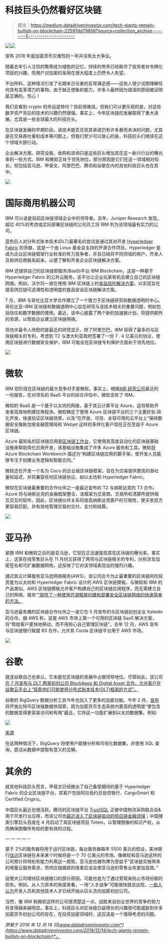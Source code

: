 # 科技巨头仍然看好区块链

> 原文：<https://medium.datadriveninvestor.com/tech-giants-remain-bullish-on-blockchain-22597dd79858?source=collection_archive---------5----------------------->

[![](img/317eb9e9208d79589fb248be4b38a986.png)](http://www.track.datadriveninvestor.com/J12U)![](img/17f330b44ff73cb7d1826832834f5323.png)

宣布 2018 年是加密货币灾难性的一年并没有太大争议。

随着去年引人注目的繁荣成为褪色的记忆，持续的熊市已经耗尽了投资者对令牌化项目的兴趣，而用户对加密的采用在很大程度上仍然令人失望。

不出所料，这种情况引发了长期末日论者的反常满足感——这些人很少试图理解任何具有变革潜力的事物。由于缺乏想象的能力，许多人最终因为错误的原因被证明是正确的。伤心！

我们会看到 crypto 的命运逆转吗？目前很难说。但我们可以更乐观的是，对这些数字资产背后的技术的兴趣仍然很强。事实上，今年区块链的发展取得了重大进展，尤其是一些全球最大的科技巨头。

在区块链发展的早期阶段，该技术能否兑现其承诺仍有许多悬而未决的问题，尤其是在交易吞吐量和成本等问题上。但我们至少可以放心的是，科技巨头们继续在这个领域大胆行动。

企业解决方案、研究设施、收购和咨询只是这些巨头增加其在这一新兴行业的曝光率的一些方式。IBM 和微软正处于领先地位，部分原因是它们在这一领域相对较长。但包括亚马逊、甲骨文、阿里巴巴、腾讯和谷歌在内的其他科技巨头也在其中。

![](img/e58883d96220a1bc4b4acd797dc62a6d.png)

# 国际商用机器公司

IBM 可以说是目前区块链领域企业中的领导者。去年，Juniper Research 发现，超过 40%的考虑或实际部署区块链的公司员工将 IBM 列为该领域最有实力的公司。

蓝色巨人对分布式账本技术(DLT)最著名的尝试是通过其对开发 [Hyperledger Fabric](https://www.ibm.com/blockchain/hyperledger) 的贡献，这是一个由 Linux 基金会主持的开源合作项目。Hyperledger 是成为企业区块链框架行业标准的有力竞争者，并且已经将不同领域的用户、开发人员和供应商联系起来，以便了解和开发企业区块链解决方案。

IBM 还提供自己的区块链即服务(BaaS)平台 IBM Blockchain，这是一种基于 Hyperledger Fabric 的公共云服务。该平台让企业玩家有机会建立自己的区块链网络。例如，沃尔玛一直在使用 IBM 区块链上的[食品信托解决方案](https://www.ibm.com/blockchain/solutions/food-trust)，以实现旨在提高供应链可追溯性和透明度的食品安全区块链解决方案。

7 月，IBM 与哥伦比亚大学合作建立了一个致力于区块链研究和数据透明的中心。哥伦比亚-IBM 区块链和数据透明中心旨在研究与该技术相关的重要问题，例如包括信任和数字数据的使用。最近，该中心披露了两个新的加速器计划，将提供额外的资源，以帮助企业建立区块链网络。

但也许最令人欣慰的是最近的研究显示，除了阿里巴巴，IBM 获得了最多的与区块链相关的专利。考虑到 T2 与澳大利亚政府签署了一份 7 . 4 亿美元的协议，使用区块链进行数据安全保护，IBM 可能会在区块链专利保护方面处于领先地位。

![](img/b6282064c4397b408fd3ebb866d8c361.png)

# 微软

IBM 现阶段在区块链的最大竞争对手是微软。事实上，根据[ABI 研究公司](https://www.abiresearch.com/press/microsoft-takes-overall-top-spot-abi-researchs-blockchain-service-competitive-assessment/)最近的一份报告，在对领先的 BaaS 平台的综合评估中，微软击败了 IBM。

微软的 BaaS 是一个基于以太坊的网络，基于其云计算平台 Azure，这将帮助开发者高效地构建应用程序。微软确定了使用 Azure 区块链平台的三个主要好处:简化开发，快速验证区块链场景，以及“在开放、可信、全球可用的云平台上”保持数据安全像新加坡金融管理局和 Webjet 这样的多样化客户现在正在受益于 Azure 区块链。

Azure 最知名的区块链应用是[区块链工作台](https://azure.microsoft.com/en-us/blog/simplifying-blockchain-app-development-with-azure-blockchain-workbench-2/)，它使用其高度自动化的区块链基础设施来帮助简化应用开发，该基础设施集成了许多 Azure 服务和工具。微软[将](https://docs.microsoft.com/mt-mt/azure/blockchain/workbench/overview) Azure Blockchain Workbench 描述为“构建区块链应用的脚手架，使开发人员能够专注于创建业务逻辑和智能合同。”

微软还在开发一个名为 Coco 的企业级区块链框架，旨在为交易提供更高的吞吐量和延迟，并将兼容任何区块链协议，如以太坊和 Hyperledger Fabric。

微软在区块链最重要的合作伙伴之一是最近宣布的 T2 与纳斯达克的 T3 合作。Azure 将与纳斯达克的金融框架整合，该框架为交易商、交易所和清算所提供相互交互的软件。因此，区块链伙伴关系将提高纳斯达克客户的可用性，使买卖双方更容易匹配，并有效地管理交易的交付、支付和结算。

![](img/ee5212e61adabf4bbb9f1400796cb55a.png)

# 亚马孙

紧随 IBM 和微软之后的是亚马逊，它现在正迅速提高其在区块链的曝光率。事实上，这家在线零售巨头在 11 月份又获得了两项与区块链相关的专利，分别涉及加密签名和可扩展数据网格，这反映了它对该领域表现出的强烈兴趣。

通过其云计算服务亚马逊网络服务(AWS)，该公司迄今为止最重要的区块链风险投资是为以太坊和 Hyperledger Fabric 设计的 AWS 区块链模板。与微软和 IBM 的产品类似，AWS 区块链模板允许客户构建自己的区块链应用程序，而无需建立自己的网络。服务“[”提供了一种使用开源框架创建和部署安全区块链网络的快速简单的方法。](https://aws.amazon.com/about-aws/whats-new/2018/04/introducing-aws-blockchain-templates/)

亚马逊最有趣的区块链合作伙伴之一是它在 5 月宣布的与区块链初创企业 Kaleido 的合作。据 AWS 称，这是 AWS 市场上第一个可用的区块链 SaaS 解决方案，将“帮助客户更快地移动，而不用担心自己管理区块链”。去年 12 月，AWS 宣布与区块链银行联盟 R3 合作，允许其 Corda 区块链平台用于 AWS 市场。

![](img/a3c96094631b6b6c24b6255d82ad11c6.png)

# 谷歌

就连谷歌自己也承认，它未能在区块链的发展中占据领导地位。尽管如此，该公司[在 7 月宣布与 DLT 两家初创公司 BlockApps 和 Digital Asset 合作，允许客户在谷歌云平台上“探索他们可能使用分布式账本技术(DLT)框架的方式”。](https://www.blog.google/products/google-cloud/building-a-better-cloud-with-our-partners-at-next-18/)

谷歌的 BigQuery 数据分析工具今年也加入了更多的加密功能。今年 2 月，[宣布](https://cloud.google.com/blog/products/gcp/bitcoin-in-bigquery-blockchain-analytics-on-public-data)将开放比特币区块链数据供探索，因为加密货币生态系统内更高的透明度“使包含的数据变得更容易访问和有用”最近，它将这一功能扩展到以太坊数据集。例如:

![](img/334033db7afa262b709465d4e0ee1313.png)

[来源](https://cloud.google.com/blog/products/data-analytics/ethereum-bigquery-public-dataset-smart-contract-analytics)

在这两种情况下，BigQuery 将使用户能够分析和可视化数据集，并使用 SQL 查询，尝试从数据中提取有意义的见解。

# 其余的

就其他科技巨头而言，甲骨文已经推出了自己备受期待的基于 Hyperledger Fabric 的企业区块链平台，其客户包括阿拉伯约旦投资银行、CargoSmart 和 Certified Origins。

中国巨头最近也很活跃。腾讯的区块链平台 [TrustSQL](https://trustsql.qq.com/chain_oss/TrustSQL_WhitePaper.html) 正被中国物流采购联合会&用于开发行业应用，而该公司也[最近进入了区块链驱动的供应链金融领域](http://usa.chinadaily.com.cn/a/201811/02/WS5bdbddf6a310eff303286334.html)；中国搜索引擎巨头百度在 4 月启动了其区块链项目 Totem，以管理图像的知识产权，从而确保图像所有权的更有效的过程。

— — — — –

基于 2%的服务器将用于运行区块链，每台服务器每年 5500 美元的假设，美洲银行[估计](https://www.cnbc.com/2018/10/02/blockchain-could-be-a-major-boost-to-amazon-microsoft-analyst-says--.html)区块链在未来某个时候将是一个 70 亿美元的市场。像微软和亚马逊这样的公司预计将特别有能力利用这一趋势。亚马逊也被吹捧为受益于“区块链实施带来的增量云服务需求，而供应链跟踪的改善应该会使亚马逊的零售业务更加高效。”

促使大公司增持区块链敞口的部分原因，可能也是为了通过旁观来防止市场份额的损失。例如，从人力资本的角度来看，一场“人才战争”可能很快就会出现，[一些人认为](http://fortune.com/2018/07/14/olaf-carlson-wee/)开发人员和其他技术人才已经开始从巨头流向加密初创公司。

当然，像 IBM 和微软这样的公司很清楚这一点。战胜来自创业世界的竞争的努力将变得越来越明显。事实上，科技巨头对区块链日益增长的兴趣很可能威胁到许多加密货币初创公司的存在，在投资加密领域时，这应该是一个值得考虑的问题。

*原载于 2018 年 12 月 14 日*[*www.datadriveninvestor.com*](https://www.datadriveninvestor.com/2018/12/14/tech-giants-remain-bullish-on-blockchain/)*。*